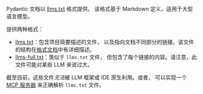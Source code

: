 Pydantic 文档以 [llms.txt](https://llmstxt.org/) 格式提供。
该格式基于 Markdown 定义，适用于大型语言模型。

提供两种格式：

* [llms.txt](https://docs.pydantic.dev/latest/llms.txt)：包含项目简要描述的文件，
  以及指向文档不同部分的链接。该文件的结构在[格式文档](https://llmstxt.org/#format)中有详细描述。
* [llms-full.txt](https://docs.pydantic.dev/latest/llms-full.txt)：类似于 `llms.txt` 文件，
  但包含了每个链接的内容。请注意，此文件可能对某些 LLM 来说过大。

截至目前，这些文件*无法*被 LLM 框架或 IDE 原生利用。或者，
可以实现一个 [MCP 服务器](https://modelcontextprotocol.io/) 来正确解析 `llms.txt` 文件。